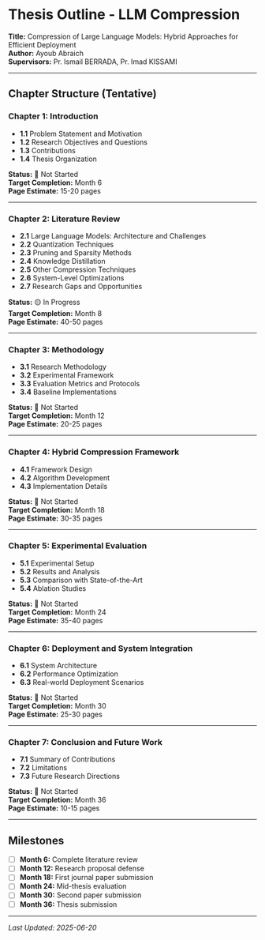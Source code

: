 # Thesis Outline - LLM Compression

**Title:** Compression of Large Language Models: Hybrid Approaches for Efficient Deployment  
**Author:** Ayoub Abraich  
**Supervisors:** Pr. Ismail BERRADA, Pr. Imad KISSAMI  

---

## Chapter Structure (Tentative)

### Chapter 1: Introduction
- **1.1** Problem Statement and Motivation
- **1.2** Research Objectives and Questions
- **1.3** Contributions
- **1.4** Thesis Organization

**Status:** 🔴 Not Started  
**Target Completion:** Month 6  
**Page Estimate:** 15-20 pages

---

### Chapter 2: Literature Review
- **2.1** Large Language Models: Architecture and Challenges
- **2.2** Quantization Techniques
- **2.3** Pruning and Sparsity Methods
- **2.4** Knowledge Distillation
- **2.5** Other Compression Techniques
- **2.6** System-Level Optimizations
- **2.7** Research Gaps and Opportunities

**Status:** 🟡 In Progress  
**Target Completion:** Month 8  
**Page Estimate:** 40-50 pages

---

### Chapter 3: Methodology
- **3.1** Research Methodology
- **3.2** Experimental Framework
- **3.3** Evaluation Metrics and Protocols
- **3.4** Baseline Implementations

**Status:** 🔴 Not Started  
**Target Completion:** Month 12  
**Page Estimate:** 20-25 pages

---

### Chapter 4: Hybrid Compression Framework
- **4.1** Framework Design
- **4.2** Algorithm Development
- **4.3** Implementation Details

**Status:** 🔴 Not Started  
**Target Completion:** Month 18  
**Page Estimate:** 30-35 pages

---

### Chapter 5: Experimental Evaluation
- **5.1** Experimental Setup
- **5.2** Results and Analysis
- **5.3** Comparison with State-of-the-Art
- **5.4** Ablation Studies

**Status:** 🔴 Not Started  
**Target Completion:** Month 24  
**Page Estimate:** 35-40 pages

---

### Chapter 6: Deployment and System Integration
- **6.1** System Architecture
- **6.2** Performance Optimization
- **6.3** Real-world Deployment Scenarios

**Status:** 🔴 Not Started  
**Target Completion:** Month 30  
**Page Estimate:** 25-30 pages

---

### Chapter 7: Conclusion and Future Work
- **7.1** Summary of Contributions
- **7.2** Limitations
- **7.3** Future Research Directions

**Status:** 🔴 Not Started  
**Target Completion:** Month 36  
**Page Estimate:** 10-15 pages

---

## Milestones

- [ ] **Month 6:** Complete literature review
- [ ] **Month 12:** Research proposal defense
- [ ] **Month 18:** First journal paper submission
- [ ] **Month 24:** Mid-thesis evaluation
- [ ] **Month 30:** Second paper submission
- [ ] **Month 36:** Thesis submission

---

*Last Updated: 2025-06-20*
